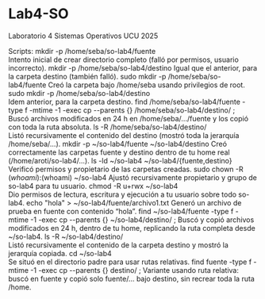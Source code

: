 # Lab4-SO
Laboratorio 4 Sistemas Operativos UCU 2025

Scripts:
mkdir -p /home/seba/so-lab4/fuente	
Intento inicial de crear directorio completo (falló por permisos, usuario incorrecto).
mkdir -p /home/seba/so-lab4/destino	
Igual que el anterior, para la carpeta destino (también falló).
sudo mkdir -p /home/seba/so-lab4/fuente	
Creó la carpeta bajo /home/seba usando privilegios de root.
sudo mkdir -p /home/seba/so-lab4/destino	
Idem anterior, para la carpeta destino.
find /home/seba/so-lab4/fuente -type f -mtime -1 -exec cp --parents {} /home/seba/so-lab4/destino/ \;	
Buscó archivos modificados en 24 h en /home/seba/.../fuente y los copió con toda la ruta absoluta.
ls -R /home/seba/so-lab4/destino/	
Listó recursivamente el contenido del destino (mostró toda la jerarquía /home/seba/...).
mkdir -p ~/so-lab4/fuente ~/so-lab4/destino	
Creó correctamente las carpetas fuente y destino dentro de tu home real (/home/aroti/so-lab4/...).
ls -ld ~/so-lab4 ~/so-lab4/{fuente,destino}	
Verificó permisos y propietario de las carpetas creadas.
sudo chown -R $(whoami):$(whoami) ~/so-lab4	
Ajustó recursivamente propietario y grupo de so-lab4 para tu usuario.
chmod -R u+rwx ~/so-lab4	
Dio permisos de lectura, escritura y ejecución a tu usuario sobre todo so-lab4.
echo "hola" > ~/so-lab4/fuente/archivo1.txt	
Generó un archivo de prueba en fuente con contenido “hola”.
find ~/so-lab4/fuente -type f -mtime -1 -exec cp --parents {} ~/so-lab4/destino/ \;	
Buscó y copió archivos modificados en 24 h, dentro de tu home, replicando la ruta completa desde ~/so-lab4.
ls -R ~/so-lab4/destino/	
Listó recursivamente el contenido de la carpeta destino y mostró la jerarquía copiada.
cd ~/so-lab4	
Se situó en el directorio padre para usar rutas relativas.
find fuente -type f -mtime -1 -exec cp --parents {} destino/ \;	
Variante usando ruta relativa: buscó en fuente y copió solo fuente/... bajo destino, sin recrear toda la ruta /home.
